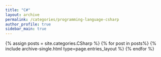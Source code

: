 ```yaml
---
title: "C#"  
layout: archive   
permalink: /categories/programming-language-csharp 
author_profile: true   
sidebar_main: true  
---
```


{% assign posts = site.categories.CSharp %}
{% for post in posts%} {% include archive-single.html type=page.entries_layout %} {% endfor %}